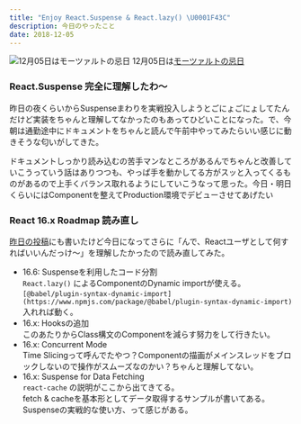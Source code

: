```yaml
---
title: "Enjoy React.Suspense & React.lazy() \U0001F43C"
description: 今日のやったこと
date: 2018-12-05
---
```


![12月05日は[モーツァルトの忌日](http://www.nnh.to/12/05.html)](https://cdn-images-1.medium.com/max/800/1*uTXEDHGkQLEWi6oX_oIFGQ.png)
12月05日は[モーツァルトの忌日](http://www.nnh.to/12/05.html)

### React.Suspense 完全に理解したわ〜

昨日の夜くらいからSuspenseまわりを実戦投入しようとごにょごにょしてたんだけど実装をちゃんと理解してなかったのもあってひどいことになった。で、今朝は通勤途中にドキュメントをちゃんと読んで午前中やってみたらいい感じに動きそうな匂いがしてきた。

ドキュメントしっかり読み込むの苦手マンなところがあるんでちゃんと改善していこうっていう話はありつつも、やっぱ手を動かしてる方がスッと入ってくるものがあるので上手くバランス取れるようにしていこうなって思った。今日・明日くらいにはComponentを整えてProduction環境でデビューさせてあげたい

### React 16.x Roadmap 読み直し

[昨日の投稿](https://medium.com/@dachi/154edabf6696)にも書いたけど今日になってさらに「んで、Reactユーザとして何すればいいんだっけ〜」を理解したかったので読み直してみた。

*   16.6: Suspenseを利用したコード分割  
    `React.lazy()` によるComponentのDynamic importが使える。  
    `[@babel/plugin-syntax-dynamic-import](https://www.npmjs.com/package/@babel/plugin-syntax-dynamic-import)` 入れれば動く。
*   16.x: Hooksの追加  
    このあたりからClass構文のComponentを減らす努力をして行きたい。
*   16.x: Concurrent Mode  
    Time Slicingって呼んでたやつ？Componentの描画がメインスレッドをブロックしないので操作がスムーズなのかい？ちゃんと理解してない。
*   16.x: Suspense for Data Fetching  
    `react-cache` の説明がここから出てきてる。  
    fetch & cacheを基本形としてデータ取得するサンプルが書いてある。  
    Suspenseの実戦的な使い方、って感じがある。
